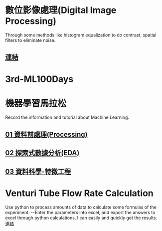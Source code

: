 # 數位影像處理(Digital Image Processing)
Through some methods like histogram equalization to do contrast, spatial filters to eliminate noise.
## [連結](https://github.com/zzo30802/3rd-ML100Days/tree/master/homework/digital_image_processing)

# 3rd-ML100Days
# 機器學習馬拉松
Record the information and tutorial about Machine Learning.
## [01 資料前處理(Processing)](https://github.com/zzo30802/3rd-ML100Days/blob/master/homework/01%E5%89%8D%E8%99%95%E7%90%86(Day001~Day013).ipynb)
## [02 探索式數據分析(EDA)](https://github.com/zzo30802/3rd-ML100Days/blob/master/homework/02EDA%E6%8E%A2%E7%B4%A2%E5%BC%8F%E6%95%B8%E6%93%9A%E5%88%86%E6%9E%90(Day014~021).ipynb)
## [03 資料科學-特徵工程](https://github.com/zzo30802/3rd-ML100Days/blob/master/homework/03%E8%B3%87%E6%96%99%E7%A7%91%E5%AD%B8%E7%89%B9%E5%BE%B5%E5%B7%A5%E7%A8%8B%E6%8A%80%E8%A1%93(Day022~032).ipynb)

# Venturi Tube Flow Rate Calculation
Use python to process amounts of data to calculate some formulas of the experiment. --Enter the parameters into excel, and
export the answers to excel through python calculations, I can easily and quickly get the results.
[連結](https://github.com/zzo30802/3rd-ML100Days/tree/master/master_thesis)